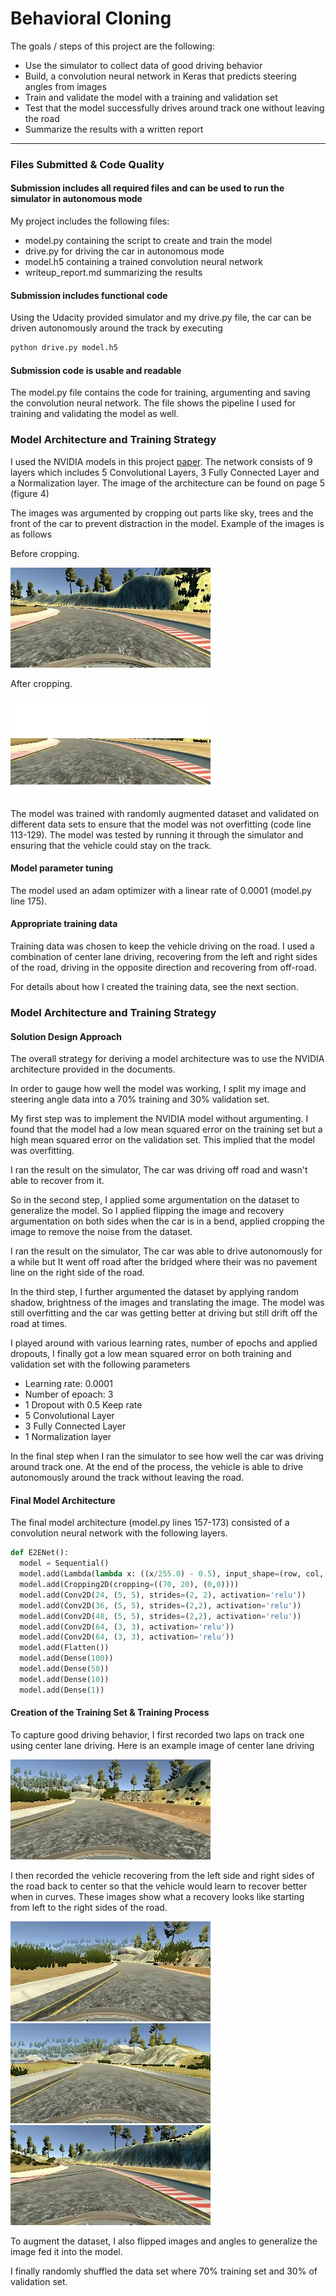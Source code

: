 # **Behavioral Cloning** 


The goals / steps of this project are the following:
* Use the simulator to collect data of good driving behavior
* Build, a convolution neural network in Keras that predicts steering angles from images
* Train and validate the model with a training and validation set
* Test that the model successfully drives around track one without leaving the road
* Summarize the results with a written report


---
### Files Submitted & Code Quality

#### Submission includes all required files and can be used to run the simulator in autonomous mode

My project includes the following files:
* model.py containing the script to create and train the model
* drive.py for driving the car in autonomous mode
* model.h5 containing a trained convolution neural network 
* writeup_report.md summarizing the results

#### Submission includes functional code
Using the Udacity provided simulator and my drive.py file, the car can be driven autonomously around the track by executing 
```sh
python drive.py model.h5
```

#### Submission code is usable and readable

The model.py file contains the code for training, argumenting and saving the convolution neural network. The file shows the pipeline I used for training and validating the model as well. 

### Model Architecture and Training Strategy

I used the NVIDIA models in this project [paper](http://images.nvidia.com/content/tegra/automotive/images/2016/solutions/pdf/end-to-end-dl-using-px.pdf). The network consists of 9 layers which includes 5 Convolutional Layers, 3 Fully Connected Layer and a Normalization layer. The image of the architecture can be found on page 5 (figure 4) 

The images was argumented by cropping out parts like sky, trees and the front of the car to prevent distraction in the model. Example of the images is as follows

Before cropping. 

![Before cropping](./images/center_2017_05_29_13_26_39_114.jpg)

After cropping.

![After cropping](./images/cropped_center_2017_05_29_13_26_39_114.jpg)


The model was trained with randomly augmented dataset and validated on different data sets to ensure that the model was not overfitting (code line 113-129). The model was tested by running it through the simulator and ensuring that the vehicle could stay on the track.

#### Model parameter tuning

The model used an adam optimizer with a linear rate of 0.0001 (model.py line 175).

#### Appropriate training data

Training data was chosen to keep the vehicle driving on the road. I used a combination of center lane driving, recovering from the left and right sides of the road, driving in the opposite direction and recovering from off-road.

For details about how I created the training data, see the next section. 

### Model Architecture and Training Strategy

#### Solution Design Approach

The overall strategy for deriving a model architecture was to use the NVIDIA architecture provided in the documents. 

In order to gauge how well the model was working, I split my image and steering angle data into a 70% training and 30% validation set.

My first step was to implement the NVIDIA model without argumenting. I found that the model had a low mean squared error on the training set but a high mean squared error on the validation set. This implied that the model was overfitting. 

I ran the result on the simulator, The car was driving off road and wasn't able to recover from it.

So in the second step, I applied some argumentation on the dataset to generalize the model. So I applied flipping the image and recovery argumentation on both sides when the car is in a bend, applied cropping the image to remove the noise from the dataset. 

I ran the result on the simulator, The car was able to drive autonomously for a while but It went off road after the bridged where their was no pavement line on the right side of the road.

In the third step, I further argumented the dataset by applying random shadow, brightness of the images and translating the image. The model was still overfitting and the car was getting better at driving but still drift off the road at times.

I played around with various learning rates, number of epochs and applied dropouts, I finally got a low mean squared error on both training and validation set with the following parameters

* Learning rate: 0.0001
* Number of epoach: 3
* 1 Dropout with 0.5 Keep rate
* 5 Convolutional Layer
* 3 Fully Connected Layer
* 1 Normalization layer
 
In the final step when I ran the simulator to see how well the car was driving around track one. At the end of the process, the vehicle is able to drive autonomously around the track without leaving the road.

#### Final Model Architecture

The final model architecture (model.py lines 157-173) consisted of a convolution neural network with the following layers.

```python
def E2ENet():
  model = Sequential()
  model.add(Lambda(lambda x: ((x/255.0) - 0.5), input_shape=(row, col, ch)))
  model.add(Cropping2D(cropping=((70, 20), (0,0))))
  model.add(Conv2D(24, (5, 5), strides=(2, 2), activation='relu'))
  model.add(Conv2D(36, (5, 5), strides=(2,2), activation='relu'))
  model.add(Conv2D(48, (5, 5), strides=(2,2), activation='relu'))
  model.add(Conv2D(64, (3, 3), activation='relu'))
  model.add(Conv2D(64, (3, 3), activation='relu'))
  model.add(Flatten())
  model.add(Dense(100))
  model.add(Dense(50))
  model.add(Dense(10))
  model.add(Dense(1))
```

#### Creation of the Training Set & Training Process

To capture good driving behavior, I first recorded two laps on track one using center lane driving. Here is an example image of center lane driving

![center image](./images/center_2017_05_29_13_26_47_138.jpg)

I then recorded the vehicle recovering from the left side and right sides of the road back to center so that the vehicle would learn to recover better when in curves. These images show what a recovery looks like starting from left to the right sides of the road.

![left image](./images/center_2017_05_29_13_26_47_956.jpg)
![center image](./images/center_2017_05_29_13_26_50_522.jpg)
![right image](./images/center_2017_05_29_13_26_42_577.jpg)

To augment the dataset, I also flipped images and angles to generalize the image fed it into the model. 

I finally randomly shuffled the data set where 70% training set and 30% of validation set. 
